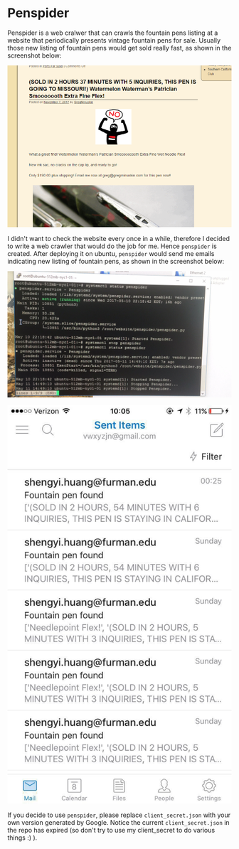 # Penspider

Penspider is a web cralwer that can crawls the fountain pens listing at a website that periodically presents vintage fountain pens for sale. Usually those new listing of fountain pens would get sold really fast, as shown in
the screenshot below:

![test](files/1.png)

I didn't want to check the website every once in a while, therefore I decided to write a web crawler that would do the job for me. Hence ``penspider`` is created. After deploying it on ubuntu, ``penspider`` would send me emails indicating new listing of fountain pens, as shown in
the screenshot below:

![test tes](files/2.png)

![gtestes](files/3.png)


If you decide to use ``penspider``, please replace ``client_secret.json`` with your own version generated by Google. Notice the current ``client_secret.json`` in the repo has expired (so don't try to use my client_secret to do various things :) ).
